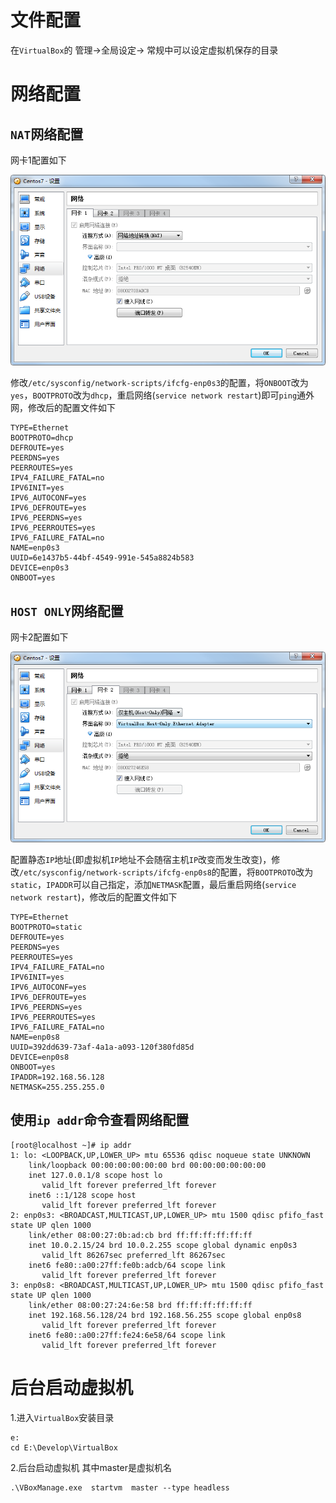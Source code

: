 # 文件配置
在`VirtualBox`的 管理->全局设定-> 常规中可以设定虚拟机保存的目录

# 网络配置

## `NAT`网络配置
网卡1配置如下

![网卡1配置](https://raw.githubusercontent.com/RobertoHuang/RGP-NOTES/master/00.%E7%9B%B8%E5%85%B3%E5%9B%BE%E7%89%87/%E8%BD%AF%E4%BB%B6%E9%85%8D%E7%BD%AE%E5%AD%A6%E4%B9%A0%E7%AC%94%E8%AE%B0/%E7%BD%91%E5%8D%A11%E9%85%8D%E7%BD%AE.png)

修改`/etc/sysconfig/network-scripts/ifcfg-enp0s3`的配置，将`ONBOOT`改为`yes`，`BOOTPROTO`改为`dhcp`，重启网络(`service network restart`)即可`ping`通外网，修改后的配置文件如下
```
TYPE=Ethernet
BOOTPROTO=dhcp
DEFROUTE=yes
PEERDNS=yes
PEERROUTES=yes
IPV4_FAILURE_FATAL=no
IPV6INIT=yes
IPV6_AUTOCONF=yes
IPV6_DEFROUTE=yes
IPV6_PEERDNS=yes
IPV6_PEERROUTES=yes
IPV6_FAILURE_FATAL=no
NAME=enp0s3
UUID=6e1437b5-44bf-4549-991e-545a8824b583
DEVICE=enp0s3
ONBOOT=yes
```
## `HOST ONLY`网络配置
网卡2配置如下

![网卡2配置](https://raw.githubusercontent.com/RobertoHuang/RGP-NOTES/master/00.%E7%9B%B8%E5%85%B3%E5%9B%BE%E7%89%87/%E8%BD%AF%E4%BB%B6%E9%85%8D%E7%BD%AE%E5%AD%A6%E4%B9%A0%E7%AC%94%E8%AE%B0/%E7%BD%91%E5%8D%A12%E9%85%8D%E7%BD%AE.png)

配置静态`IP`地址(即虚拟机`IP`地址不会随宿主机`IP`改变而发生改变)，修改`/etc/sysconfig/network-scripts/ifcfg-enp0s8`的配置，将`BOOTPROTO`改为`static`，`IPADDR`可以自己指定，添加`NETMASK`配置，最后重启网络(`service network restart`)，修改后的配置文件如下
```
TYPE=Ethernet
BOOTPROTO=static
DEFROUTE=yes
PEERDNS=yes
PEERROUTES=yes
IPV4_FAILURE_FATAL=no
IPV6INIT=yes
IPV6_AUTOCONF=yes
IPV6_DEFROUTE=yes
IPV6_PEERDNS=yes
IPV6_PEERROUTES=yes
IPV6_FAILURE_FATAL=no
NAME=enp0s8
UUID=392dd639-73af-4a1a-a093-120f380fd85d
DEVICE=enp0s8
ONBOOT=yes
IPADDR=192.168.56.128
NETMASK=255.255.255.0
```
## 使用`ip addr`命令查看网络配置
```
[root@localhost ~]# ip addr
1: lo: <LOOPBACK,UP,LOWER_UP> mtu 65536 qdisc noqueue state UNKNOWN 
    link/loopback 00:00:00:00:00:00 brd 00:00:00:00:00:00
    inet 127.0.0.1/8 scope host lo
       valid_lft forever preferred_lft forever
    inet6 ::1/128 scope host 
       valid_lft forever preferred_lft forever
2: enp0s3: <BROADCAST,MULTICAST,UP,LOWER_UP> mtu 1500 qdisc pfifo_fast state UP qlen 1000
    link/ether 08:00:27:0b:ad:cb brd ff:ff:ff:ff:ff:ff
    inet 10.0.2.15/24 brd 10.0.2.255 scope global dynamic enp0s3
       valid_lft 86267sec preferred_lft 86267sec
    inet6 fe80::a00:27ff:fe0b:adcb/64 scope link 
       valid_lft forever preferred_lft forever
3: enp0s8: <BROADCAST,MULTICAST,UP,LOWER_UP> mtu 1500 qdisc pfifo_fast state UP qlen 1000
    link/ether 08:00:27:24:6e:58 brd ff:ff:ff:ff:ff:ff
    inet 192.168.56.128/24 brd 192.168.56.255 scope global enp0s8
       valid_lft forever preferred_lft forever
    inet6 fe80::a00:27ff:fe24:6e58/64 scope link 
       valid_lft forever preferred_lft forever
```
# 后台启动虚拟机
1.进入`VirtualBox`安装目录

```
e:
cd E:\Develop\VirtualBox
```
2.后台启动虚拟机 其中master是虚拟机名
```
.\VBoxManage.exe  startvm  master --type headless
```